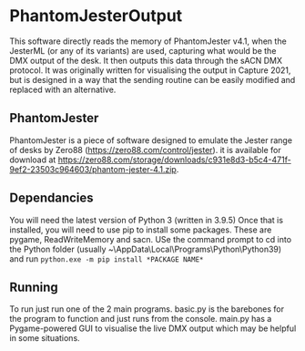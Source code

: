 # PhantomJesterOutput

This software directly reads the memory of PhantomJester v4.1, when the JesterML (or any of its variants) are used, capturing what would be the DMX output of the desk. It then outputs this data through the sACN DMX protocol. It was originally written for visualising the output in Capture 2021, but is designed in a way that the sending routine can be easily modified and replaced with an alternative.

## PhantomJester
PhantomJester is a piece of software designed to emulate the Jester range of desks by Zero88 (https://zero88.com/control/jester). it is available for download at https://zero88.com/storage/downloads/c931e8d3-b5c4-471f-9ef2-23503c964603/phantom-jester-4.1.zip. 

## Dependancies
You will need the latest version of Python 3 (written in 3.9.5)
Once that is installed, you will need to use pip to install some packages. These are pygame, ReadWriteMemory and sacn.
USe the command prompt to cd into the Python folder (usually ~\AppData\Local\Programs\Python\Python39) and run ```python.exe -m pip install *PACKAGE NAME*```


## Running
To run just run one of the 2 main programs. basic.py is the barebones for the program to function and just runs from the console. main.py has a Pygame-powered GUI to visualise the live DMX output which may be helpful in some situations.
